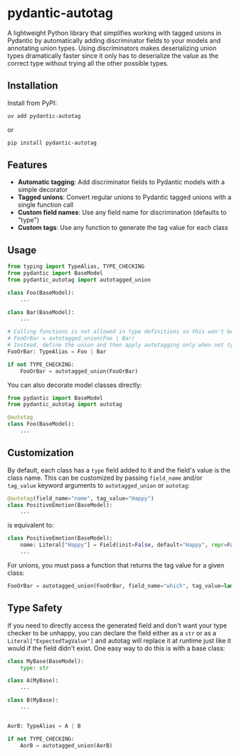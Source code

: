 # pydantic-autotag

A lightweight Python library that simplifies working with tagged unions in
Pydantic by automatically adding discriminator fields to your models and
annotating union types. Using discriminators makes deserializing union types
dramatically faster since it only has to deserialize the value as the correct
type without trying all the other possible types.

## Installation

Install from PyPI:

```bash
uv add pydantic-autotag
```

or

```bash
pip install pydantic-autotag
```

## Features

- **Automatic tagging**: Add discriminator fields to Pydantic models with a simple decorator
- **Tagged unions**: Convert regular unions to Pydantic tagged unions with a single function call
- **Custom field names**: Use any field name for discrimination (defaults to "type")
- **Custom tags**: Use any function to generate the tag value for each class

## Usage

```python
from typing import TypeAlias, TYPE_CHECKING
from pydantic import BaseModel
from pydantic_autotag import autotagged_union

class Foo(BaseModel):
    ...

class Bar(BaseModel):
    ...

# Calling functions is not allowed in type definitions so this won't be accepted:
# FooOrBar = autotagged_union(Foo | Bar)
# Instead, define the union and then apply autotagging only when not type checking.
FooOrBar: TypeAlias = Foo | Bar

if not TYPE_CHECKING:
    FooOrBar = autotagged_union(FooOrBar)
```

You can also decorate model classes directly:

```python
from pydantic import BaseModel
from pydantic_autotag import autotag

@autotag
class Foo(BaseModel):
    ...
```

## Customization

By default, each class has a `type` field added to it and the field's value is the class name.
This can be customized by passing `field_name` and/or `tag_value` keyword arguments to `autotagged_union` or `autotag`:

```python
@autotag(field_name="name", tag_value="Happy")
class PositiveEmotion(BaseModel):
    ...
```

is equivalent to:

```python
class PositiveEmotion(BaseModel):
    name: Literal["Happy"] = Field(init=False, default="Happy", repr=False, frozen=True)
    ...
```

For unions, you must pass a function that returns the tag value for a given class:

```python
FooOrBar = autotagged_union(FooOrBar, field_name="which", tag_value=lambda c: c.__name__.lower())
```

## Type Safety

If you need to directly access the generated field and don't want your type checker to be unhappy, you can declare the field either as a `str` or as a `Literal["ExpectedTagValue"]`
and autotag will replace it at runtime just like it would if the field didn't exist. One
easy way to do this is with a base class:

```python
class MyBase(BaseModel):
    type: str

class A(MyBase):
    ...

class B(MyBase):
    ...


AorB: TypeAlias = A | B

if not TYPE_CHECKING:
    AorB = autotagged_union(AorB)
```
